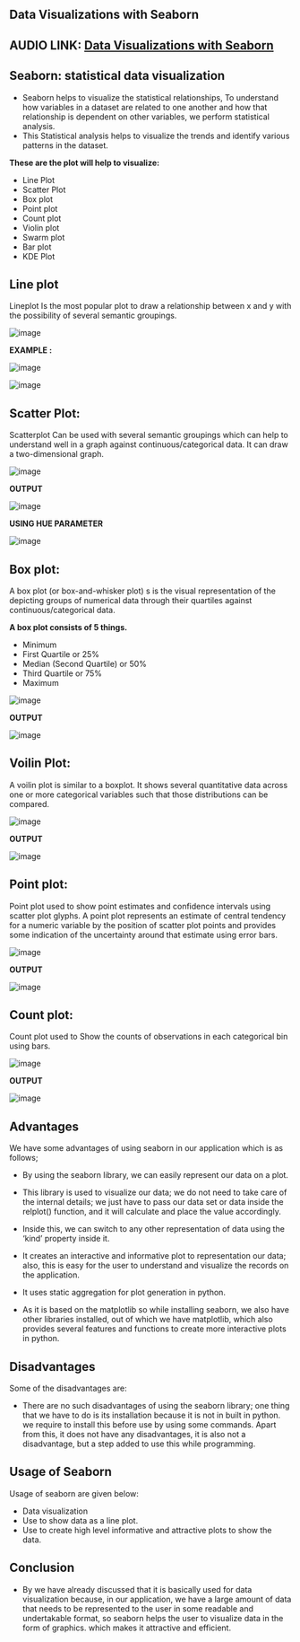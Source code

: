 ## Data Visualizations with Seaborn

## AUDIO LINK: [Data Visualizations with Seaborn]()

## Seaborn: statistical data visualization

- Seaborn helps to visualize the statistical relationships, To understand how variables in a dataset are related to one another and how that relationship is dependent on other variables, we perform statistical analysis. 
- This Statistical analysis helps to visualize the trends and identify various patterns in the dataset.

**These are the plot will help to visualize:**

- Line Plot
- Scatter Plot
- Box plot
- Point plot
- Count plot
- Violin plot
- Swarm plot
- Bar plot
- KDE Plot

## Line plot


Lineplot Is the most popular plot to draw a relationship between x and y with the possibility of several semantic groupings.

![image](https://user-images.githubusercontent.com/63282184/137068043-f22bdec5-fd64-479f-be93-156fcec906fb.png)

**EXAMPLE :**

![image](https://user-images.githubusercontent.com/63282184/137068145-6cf98212-7b10-4c5f-9014-7cc7c066ad3f.png)

![image](https://user-images.githubusercontent.com/63282184/137068171-381563d1-de9b-4e86-a0a9-d89026fd1730.png)


## Scatter Plot:

Scatterplot Can be used with several semantic groupings which can help to understand well in a graph against continuous/categorical data. It can draw a two-dimensional graph.

![image](https://user-images.githubusercontent.com/63282184/137068223-3541f430-618d-4f13-b825-1b0b5df5af6e.png)

**OUTPUT**

![image](https://user-images.githubusercontent.com/63282184/137068261-2ea90d84-20c5-4f90-b74e-a65c340fc6fd.png)

**USING HUE PARAMETER**

![image](https://user-images.githubusercontent.com/63282184/137068327-42c947ed-61b9-4d14-b353-91ad469537f7.png)


## Box plot:
 

A box plot (or box-and-whisker plot) s is the visual representation of the depicting groups of numerical data through their quartiles against continuous/categorical data.

 

**A box plot consists of 5 things.**

 

- Minimum
- First Quartile or 25%
- Median (Second Quartile) or 50%
- Third Quartile or 75%
- Maximum

![image](https://user-images.githubusercontent.com/63282184/137068438-d977da0d-c628-4507-9574-2fcf5fe5b347.png)

**OUTPUT**

![image](https://user-images.githubusercontent.com/63282184/137068467-6e1a2881-1c41-4703-8960-7f92aee23a35.png)


## Voilin Plot:

A voilin plot is similar to a boxplot. It shows several quantitative data across one or more categorical variables such that those distributions can be compared. 

![image](https://user-images.githubusercontent.com/63282184/137068542-681d5db8-34eb-498e-9e3e-1b998e8f17e0.png)


**OUTPUT**

![image](https://user-images.githubusercontent.com/63282184/137068561-9ed1e04d-7bbc-47ab-86da-6c50579ec7b7.png)


## Point plot:

Point plot used to show point estimates and confidence intervals using scatter plot glyphs. A point plot represents an estimate of central tendency for a numeric variable by the position of scatter plot points and provides some indication of the uncertainty around that estimate using error bars.

![image](https://user-images.githubusercontent.com/63282184/137068656-150ed5ca-a714-424b-b66a-f0c43b9677e1.png)


**OUTPUT**

![image](https://user-images.githubusercontent.com/63282184/137068684-776c4462-e582-41ff-a6dc-a1ca8dff3726.png)


## Count plot:
Count plot used to Show the counts of observations in each categorical bin using bars.

![image](https://user-images.githubusercontent.com/63282184/137068751-8a39253f-eebf-44ef-8bf5-134223e194af.png)


**OUTPUT**

![image](https://user-images.githubusercontent.com/63282184/137068780-5ceffb7d-c749-4ba3-b608-5a0a1714d0fa.png)



## Advantages

We have some advantages of using seaborn in our application which is as follows;

- By using the seaborn library, we can easily represent our data on a plot.

- This library is used to visualize our data; we do not need to take care of the internal details; we just have to pass our data set or data inside the relplot() function, and it will calculate and place the value accordingly.

- Inside this, we can switch to any other representation of data using the ‘kind’ property inside it.
- It creates an interactive and informative plot to representation our data; also, this is easy for the user to understand and visualize the records on the application.
- It uses static aggregation for plot generation in python.
- As it is based on the matplotlib so while installing seaborn, we also have other libraries installed, out of which we have matplotlib, which also provides several features and functions to create more interactive plots in python.

## Disadvantages

Some of the disadvantages are:

- There are no such disadvantages of using the seaborn library; one thing that we have to do is its installation because it is not in built in python. we require to install this before use by using some commands. Apart from this, it does not have any disadvantages, it is also not a disadvantage, but a step added to use this while programming.

## Usage of Seaborn

Usage of seaborn are given below:

- Data visualization
- Use to show data as a line plot.
- Use to create high level informative and attractive plots to show the data.

## Conclusion

- By we have already discussed that it is basically used for data visualization because, in our application, we have a large amount of data that needs to be represented to the user in some readable and undertakable format, so seaborn helps the user to visualize data in the form of graphics. which makes it attractive and efficient.



